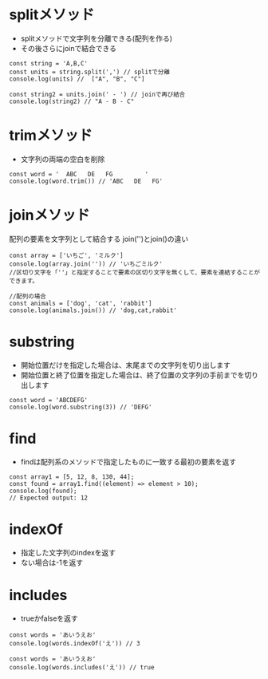 # splitメソッド
- splitメソッドで文字列を分離できる(配列を作る)
- その後さらにjoinで結合できる

```
const string = 'A,B,C'
const units = string.split(',') // splitで分離
console.log(units) //  ["A", "B", "C"]

const string2 = units.join(' - ') // joinで再び結合
console.log(string2) // "A - B - C"
```
# trimメソッド
- 文字列の両端の空白を削除

```
const word = '  ABC   DE   FG         '
console.log(word.trim()) // 'ABC   DE   FG'
```

# joinメソッド
配列の要素を文字列として結合する
join('')とjoin()の違い

```
const array = ['いちご', 'ミルク']
console.log(array.join('')) // 'いちごミルク'
//区切り文字を「''」と指定することで要素の区切り文字を無くして、要素を連結することができます。

//配列の場合
const animals = ['dog', 'cat', 'rabbit']
console.log(animals.join()) // 'dog,cat,rabbit'
```

# substring
- 開始位置だけを指定した場合は、末尾までの文字列を切り出します
- 開始位置と終了位置を指定した場合は、終了位置の文字列の手前までを切り出します

```
const word = 'ABCDEFG'
console.log(word.substring(3)) // 'DEFG'
```
# find
- findは配列系のメソッドで指定したものに一致する最初の要素を返す
```
const array1 = [5, 12, 8, 130, 44];
const found = array1.find((element) => element > 10);
console.log(found);
// Expected output: 12
```

# indexOf
- 指定した文字列のindexを返す
- ない場合は-1を返す

# includes
- trueかfalseを返す

```
const words = 'あいうえお'
console.log(words.indexOf('え')) // 3

const words = 'あいうえお'
console.log(words.includes('え')) // true
```



